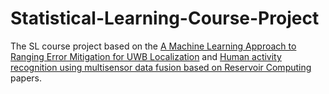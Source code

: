 # Statistical-Learning-Course-Project

The SL course project based on the [A Machine Learning Approach to Ranging Error Mitigation for UWB Localization](https://ieeexplore.ieee.org/document/6192275) and [Human activity recognition using multisensor data fusion based on Reservoir Computing](https://www.researchgate.net/publication/298911566_Human_activity_recognition_using_multisensor_data_fusion_based_on_Reservoir_Computing) papers.
